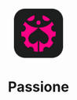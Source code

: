<p align="center">
    <img width="100px" src="https://github.com/aleganza/Passione/blob/main/assets/images/icon.png?raw=true"/>
    <h1 align="center">Passione</h1>
</p>
